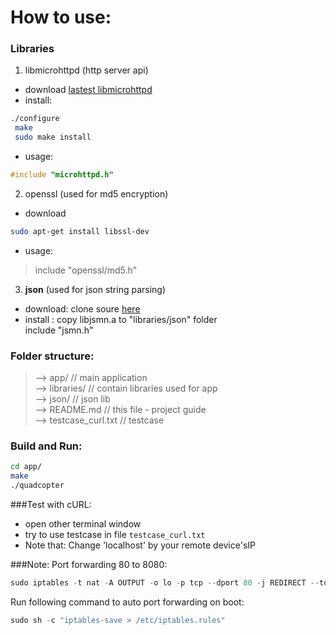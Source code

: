 # How to use:
### Libraries

 1. libmicrohttpd (http server api)
 - download [lastest libmicrohttpd](http://ftpmirror.gnu.org/libmicrohttpd/libmicrohttpd-0.9.49.tar.gz)
 - install:
```sh
./configure
 make
 sudo make install
```
 - usage:
```c
#include "microhttpd.h"
```
 2. openssl (used for md5 encryption)
 - download
```sh
sudo apt-get install libssl-dev 
```
- usage:
> include "openssl/md5.h"

 3. **json** (used for json string parsing)
 + download: clone soure [here](https://github.com/zserge/jsmn)
 + install :
     copy libjsmn.a to "libraries/json" folder  
       include "jsmn.h"

### Folder structure:

>--> app/                              // main application  
--> libraries/                        // contain libraries used for app  
                  --> json/            // json lib  
--> README.md                  // this file - project guide  
--> testcase_curl.txt           // testcase  

### Build and Run:

```sh
cd app/
make
./quadcopter
```
###Test with cURL:
- open other terminal window
- try to use testcase in file `testcase_curl.txt`
- Note that: Change 'localhost' by your remote device'sIP

###Note:
Port forwarding 80 to 8080:
```c
sudo iptables -t nat -A OUTPUT -o lo -p tcp --dport 80 -j REDIRECT --to-port 8080
```
Run following command to auto port forwarding on boot:
```c
sudo sh -c "iptables-save > /etc/iptables.rules"
```